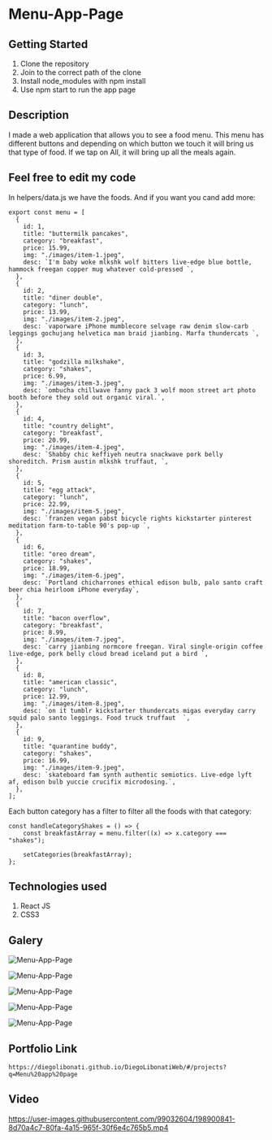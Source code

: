 # Menu-App-Page

## Getting Started

1. Clone the repository
2. Join to the correct path of the clone
3. Install node_modules with npm install
4. Use npm start to run the app page

## Description

I made a web application that allows you to see a food menu. This menu has different buttons and depending on which button we touch it will bring us that type of food. If we tap on All, it will bring up all the meals again.

## Feel free to edit my code

In helpers/data.js we have the foods. And if you want you cand add more:

```
export const menu = [
  {
    id: 1,
    title: "buttermilk pancakes",
    category: "breakfast",
    price: 15.99,
    img: "./images/item-1.jpeg",
    desc: `I'm baby woke mlkshk wolf bitters live-edge blue bottle, hammock freegan copper mug whatever cold-pressed `,
  },
  {
    id: 2,
    title: "diner double",
    category: "lunch",
    price: 13.99,
    img: "./images/item-2.jpeg",
    desc: `vaporware iPhone mumblecore selvage raw denim slow-carb leggings gochujang helvetica man braid jianbing. Marfa thundercats `,
  },
  {
    id: 3,
    title: "godzilla milkshake",
    category: "shakes",
    price: 6.99,
    img: "./images/item-3.jpeg",
    desc: `ombucha chillwave fanny pack 3 wolf moon street art photo booth before they sold out organic viral.`,
  },
  {
    id: 4,
    title: "country delight",
    category: "breakfast",
    price: 20.99,
    img: "./images/item-4.jpeg",
    desc: `Shabby chic keffiyeh neutra snackwave pork belly shoreditch. Prism austin mlkshk truffaut, `,
  },
  {
    id: 5,
    title: "egg attack",
    category: "lunch",
    price: 22.99,
    img: "./images/item-5.jpeg",
    desc: `franzen vegan pabst bicycle rights kickstarter pinterest meditation farm-to-table 90's pop-up `,
  },
  {
    id: 6,
    title: "oreo dream",
    category: "shakes",
    price: 18.99,
    img: "./images/item-6.jpeg",
    desc: `Portland chicharrones ethical edison bulb, palo santo craft beer chia heirloom iPhone everyday`,
  },
  {
    id: 7,
    title: "bacon overflow",
    category: "breakfast",
    price: 8.99,
    img: "./images/item-7.jpeg",
    desc: `carry jianbing normcore freegan. Viral single-origin coffee live-edge, pork belly cloud bread iceland put a bird `,
  },
  {
    id: 8,
    title: "american classic",
    category: "lunch",
    price: 12.99,
    img: "./images/item-8.jpeg",
    desc: `on it tumblr kickstarter thundercats migas everyday carry squid palo santo leggings. Food truck truffaut  `,
  },
  {
    id: 9,
    title: "quarantine buddy",
    category: "shakes",
    price: 16.99,
    img: "./images/item-9.jpeg",
    desc: `skateboard fam synth authentic semiotics. Live-edge lyft af, edison bulb yuccie crucifix microdosing.`,
  },
];
```

Each button category has a filter to filter all the foods with that category:

```
const handleCategoryShakes = () => {
    const breakfastArray = menu.filter((x) => x.category === "shakes");

    setCategories(breakfastArray);
};
```

## Technologies used

1. React JS
2. CSS3

## Galery

![Menu-App-Page](https://raw.githubusercontent.com/DiegoLibonati/DiegoLibonatiWeb/main/data/projects/React/Imagenes/reactmenu-0.jpg)

![Menu-App-Page](https://raw.githubusercontent.com/DiegoLibonati/DiegoLibonatiWeb/main/data/projects/React/Imagenes/reactmenu-1.jpg)

![Menu-App-Page](https://raw.githubusercontent.com/DiegoLibonati/DiegoLibonatiWeb/main/data/projects/React/Imagenes/reactmenu-2.jpg)

![Menu-App-Page](https://raw.githubusercontent.com/DiegoLibonati/DiegoLibonatiWeb/main/data/projects/React/Imagenes/reactmenu-3.jpg)

![Menu-App-Page](https://raw.githubusercontent.com/DiegoLibonati/DiegoLibonatiWeb/main/data/projects/React/Imagenes/reactmenu-4.jpg)

## Portfolio Link

`https://diegolibonati.github.io/DiegoLibonatiWeb/#/projects?q=Menu%20app%20page`

## Video


https://user-images.githubusercontent.com/99032604/198900841-8d70a4c7-80fa-4a15-965f-30f6e4c765b5.mp4

